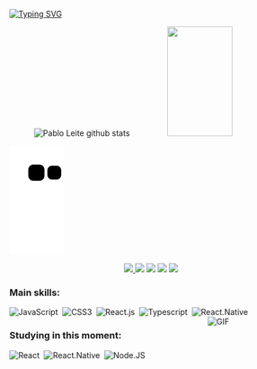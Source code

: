 

[![Typing SVG](https://readme-typing-svg.herokuapp.com/?color=FEFEFE&size=38&center=true&vCenter=true&width=1000&lines=Hello,+my+name+is+Pablo+👋;Be+Welcome!+💻🤟)](https://git.io/typing-svg)

<div align="center">
  <img width="49%" height="195px" src="https://github-readme-stats.vercel.app/api?username=devpbleite&show_icons=true&theme=radical" alt="Pablo Leite github stats" />
  <img width="48%" height="195px"src="https://github-readme-stats.vercel.app/api/top-langs/?username=devpbleite&layout=compact&hide_border=false&title_color=FF1493&text_color=87CEFA&bg_color=0d1117" />
</div>


![Snake animation](https://github.com/devpbleite/devpbleite/blob/output/github-contribution-grid-snake.svg)


<div align="center">
<a href="https://codepen.io/devpbleite" target="_blank"><img src="https://img.shields.io/badge/Codepen-000000?style=for-the-badge&logo=codepen&logoColor=white"</a>
<a href="https://www.codewars.com/users/devpbleite" target="_blank"><img src="https://img.shields.io/badge/Codewars-B1361E?style=for-the-badge&logo=Codewars&logoColor=white" target="_blank"></a>
<a href="https://discord.com/channels/@PabloL#3331" target="_blank"><img src="https://img.shields.io/badge/Discord-7289DA?style=for-the-badge&logo=discord&logoColor=white" target="_blank"></a>
<a href = "mailto:devpbleite@gmail.com"> <img src="https://img.shields.io/badge/-Gmail-%23333?style=for-the-badge&logo=gmail&logoColor=white" target="_blank"></a>
<a href="https://www.linkedin.com/in/pabloleite03/" target="_blank"><img src="https://img.shields.io/badge/LinkedIn-0077B5?style=for-the-badge&logo=linkedin&logoColor=white"  target="_blank"></a>
 </div>

 ### Main skills: 
![JavaScript](https://img.shields.io/badge/JavaScript-F7DF1E?style=for-the-badge&logo=javascript&logoColor=black)&nbsp;
![CSS3](https://img.shields.io/badge/CSS3-1572B6?style=for-the-badge&logo=css3&logoColor=white)&nbsp;
![React.js](https://img.shields.io/badge/React-20232A?style=for-the-badge&logo=react&logoColor=61DAFB)&nbsp;
![Typescript](https://img.shields.io/badge/TypeScript-007ACC?style=for-the-badge&logo=typescript&logoColor=white)&nbsp;
![React.Native](https://img.shields.io/badge/React_Native-20232A?style=for-the-badge&logo=react&logoColor=61DAFB)&nbsp;
<img align="right" alt="GIF" src="https://media.giphy.com/media/qgQUggAC3Pfv687qPC/giphy.gif" width="30%"/>

### Studying in this moment:
![React](https://img.shields.io/badge/React-20232A?style=for-the-badge&logo=react&logoColor=61DAFB)&nbsp;
![React.Native](https://img.shields.io/badge/React_Native-20232A?style=for-the-badge&logo=react&logoColor=61DAFB)&nbsp;
![Node.JS](https://img.shields.io/badge/Node.js-43853D?style=for-the-badge&logo=node.js&logoColor=white)&nbsp;
  





